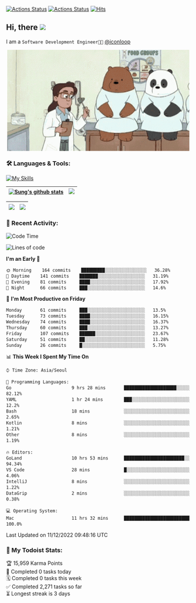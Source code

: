 
[![Actions Status](https://github.com/ddok2/ddok2/workflows/Todoist%20Readme/badge.svg)](https://github.com/ddok2/ddok2/actions)
[![Actions Status](https://github.com/ddok2/ddok2/workflows/wakatime-stats/badge.svg)](https://github.com/ddok2/ddok2/actions)
[![Hits](https://hits.seeyoufarm.com/api/count/incr/badge.svg?url=https%3A%2F%2Fgithub.com%2Fddok2&count_bg=%23FF9595&title_bg=%23555555&icon=github.svg&icon_color=%23FFFFFF&title=hits&edge_flat=false)](https://hits.seeyoufarm.com)

<!-- ![visitors](https://visitor-badge.laobi.icu/badge?page_id=ddok2.ddok2) -->
## Hi, there <img src="https://raw.githubusercontent.com/MartinHeinz/MartinHeinz/master/wave.gif" width="3%">

I am a `Software Development Engineer🧑‍💻` [@iconloop](https://github.com/iconloop)


<p align="center">
    <img align="center" alt="GIF" src="img/debugging.gif" />
</p>


### 🛠 Languages & Tools:

[![My Skills](https://skillicons.dev/icons?i=go,js,ts,py,express,react,svelte,jquery,pug,mongodb,mysql,redis,aws,docker,kubernetes)](https://skillicons.dev)


| <a href="https://github-readme-stats.vercel.app/api?username=ddok2&show_icons=true&include_all_commits=true&count_private=true&theme=buefy&hide_border=true"><img align="center" src="https://github-readme-stats.vercel.app/api?username=ddok2&show_icons=true&include_all_commits=true&count_private=true&theme=buefy&hide_border=true" alt="Sung's github stats" /></a> | <a href="https://github.com/ddok2"><img src="http://github-readme-streak-stats.herokuapp.com?user=ddok2&hide_border=true" /></a> |
| ------------- |------------- |


| <a href="https://github.com/ddok2"><img align="center" src="https://github-readme-stats.vercel.app/api/top-langs/?username=ddok2&theme=buefy&hide=html,css&hide_border=true" /></a> | <a href="https://github.com/ddok2"><img align="center" src="https://activity-graph.herokuapp.com/graph?username=ddok2&theme=github&hide_border=true" height="250" /></a> |
| ------------- |--------------------------------------------------------------------------------------------------------------------------------------------------------------------------|


<!-- <details open>
    <summary>📈 My GitHub Stats</summary>
    <p align="center">
        <a href="https://github.com/ddok2">
            <img align="center" src="https://github-readme-stats.vercel.app/api?username=ddok2&show_icons=true&include_all_commits=true&count_private=true&theme=buefy&hide_border=true" alt="Sung's github stats" />
        </a>
    </p>
</details>
<details>
    <summary>💬 Top Languages</summary>
    <p align="center"> 
        <a href="https://github.com/ddok2">
            <img align="center" src="https://github-readme-stats.vercel.app/api/top-langs/?username=ddok2&layout=compact&theme=buefy&hide=html,css&hide_border=true" />
        </a>
    </p>
</details> -->


### 🌈 Recent Activity:
<!--START_SECTION:waka-->
![Code Time](http://img.shields.io/badge/Code%20Time-1%2C886%20hrs%2026%20mins-blue)

![Lines of code](https://img.shields.io/badge/From%20Hello%20World%20I%27ve%20Written-1%20Million%20lines%20of%20code-blue)

**I'm an Early 🐤** 

```text
🌞 Morning    164 commits    █████████░░░░░░░░░░░░░░░░   36.28% 
🌆 Daytime    141 commits    ███████░░░░░░░░░░░░░░░░░░   31.19% 
🌃 Evening    81 commits     ████░░░░░░░░░░░░░░░░░░░░░   17.92% 
🌙 Night      66 commits     ███░░░░░░░░░░░░░░░░░░░░░░   14.6%

```
📅 **I'm Most Productive on Friday** 

```text
Monday       61 commits     ███░░░░░░░░░░░░░░░░░░░░░░   13.5% 
Tuesday      73 commits     ████░░░░░░░░░░░░░░░░░░░░░   16.15% 
Wednesday    74 commits     ████░░░░░░░░░░░░░░░░░░░░░   16.37% 
Thursday     60 commits     ███░░░░░░░░░░░░░░░░░░░░░░   13.27% 
Friday       107 commits    ██████░░░░░░░░░░░░░░░░░░░   23.67% 
Saturday     51 commits     ██░░░░░░░░░░░░░░░░░░░░░░░   11.28% 
Sunday       26 commits     █░░░░░░░░░░░░░░░░░░░░░░░░   5.75%

```


📊 **This Week I Spent My Time On** 

```text
⌚︎ Time Zone: Asia/Seoul

💬 Programming Languages: 
Go                       9 hrs 28 mins       ████████████████████░░░░░   82.12% 
YAML                     1 hr 24 mins        ███░░░░░░░░░░░░░░░░░░░░░░   12.2% 
Bash                     18 mins             ░░░░░░░░░░░░░░░░░░░░░░░░░   2.65% 
Kotlin                   8 mins              ░░░░░░░░░░░░░░░░░░░░░░░░░   1.21% 
Other                    8 mins              ░░░░░░░░░░░░░░░░░░░░░░░░░   1.19%

🔥 Editors: 
GoLand                   10 hrs 53 mins      ███████████████████████░░   94.34% 
VS Code                  28 mins             █░░░░░░░░░░░░░░░░░░░░░░░░   4.06% 
IntelliJ                 8 mins              ░░░░░░░░░░░░░░░░░░░░░░░░░   1.22% 
DataGrip                 2 mins              ░░░░░░░░░░░░░░░░░░░░░░░░░   0.38%

💻 Operating System: 
Mac                      11 hrs 32 mins      █████████████████████████   100.0%

```


 Last Updated on 11/12/2022 09:48:16 UTC
<!--END_SECTION:waka-->

### 🚧 My Todoist Stats:
<!-- TODO-IST:START -->
🏆  15,959 Karma Points           
🌸  Completed 0 tasks today           
🗓  Completed 0 tasks this week           
✅  Completed 2,271 tasks so far           
⏳  Longest streak is 3 days
<!-- TODO-IST:END -->

